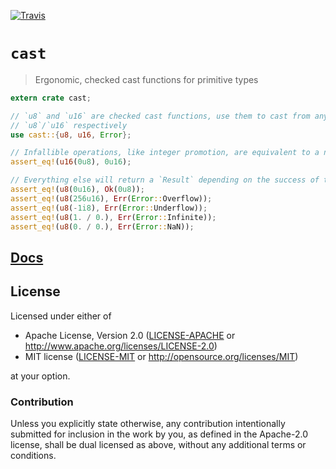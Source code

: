 [![Travis](https://travis-ci.org/japaric/cast.rs.svg?branch=master)](https://travis-ci.org/japaric/cast.rs)

# `cast`

> Ergonomic, checked cast functions for primitive types

``` rust
extern crate cast;

// `u8` and `u16` are checked cast functions, use them to cast from any numeric primitive to
// `u8`/`u16` respectively
use cast::{u8, u16, Error};

// Infallible operations, like integer promotion, are equivalent to a normal cast with `as`
assert_eq!(u16(0u8), 0u16);

// Everything else will return a `Result` depending on the success of the operation
assert_eq!(u8(0u16), Ok(0u8));
assert_eq!(u8(256u16), Err(Error::Overflow));
assert_eq!(u8(-1i8), Err(Error::Underflow));
assert_eq!(u8(1. / 0.), Err(Error::Infinite));
assert_eq!(u8(0. / 0.), Err(Error::NaN));
```

## [Docs](http://japaric.github.io/cast.rs/cast)

## License

Licensed under either of

- Apache License, Version 2.0 ([LICENSE-APACHE](LICENSE-APACHE) or
  http://www.apache.org/licenses/LICENSE-2.0)
- MIT license ([LICENSE-MIT](LICENSE-MIT) or http://opensource.org/licenses/MIT)

at your option.

### Contribution

Unless you explicitly state otherwise, any contribution intentionally submitted for inclusion in the
work by you, as defined in the Apache-2.0 license, shall be dual licensed as above, without any
additional terms or conditions.
